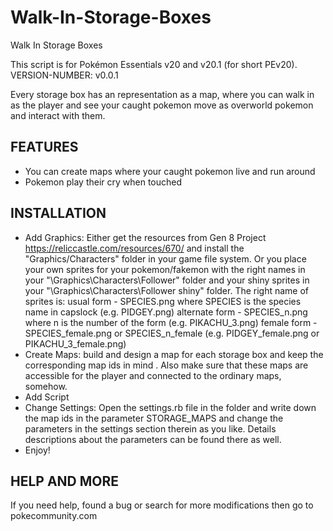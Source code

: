 # Walk-In-Storage-Boxes
Walk In Storage Boxes

This script is for Pokémon Essentials v20 and v20.1 (for short PEv20).
VERSION-NUMBER: v0.0.1


Every storage box has an representation as a map, where you can walk in as the player and
see your caught pokemon move as overworld pokemon and interact with them.


## FEATURES
- You can create maps where your caught pokemon live and run around
- Pokemon play their cry when touched

## INSTALLATION
- Add Graphics: Either get the resources from Gen 8 Project https://reliccastle.com/resources/670/ and install the "Graphics/Characters" folder in your game file system. Or you place your own sprites for your pokemon/fakemon with the right names in your "\Graphics\Characters\Follower" folder and your shiny sprites in your "\Graphics\Characters\Follower shiny" folder. 
The right name of sprites is:
 usual form     - SPECIES.png   where SPECIES is the species name in capslock (e.g. PIDGEY.png)
 alternate form - SPECIES_n.png where n is the number of the form (e.g. PIKACHU_3.png)
 female form    - SPECIES_female.png or SPECIES_n_female (e.g. PIDGEY_female.png or PIKACHU_3_female.png)
- Create Maps: build and design a map for each storage box and keep the corresponding map ids in mind . Also make sure that these maps are accessible for the player and connected to the ordinary maps, somehow.
- Add Script
- Change Settings: Open the settings.rb file in the folder and write down the map ids in the parameter STORAGE_MAPS and change the parameters in the settings section therein as you like. Details descriptions about the parameters can be found there as well. 
- Enjoy!

## HELP AND MORE
If you need help, found a bug or search for more modifications then go to pokecommunity.com
